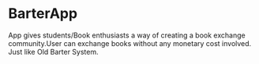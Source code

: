 # BarterApp

App gives students/Book enthusiasts a way of creating a book exchange community.User can exchange books without any monetary cost involved.
Just like Old Barter System.
